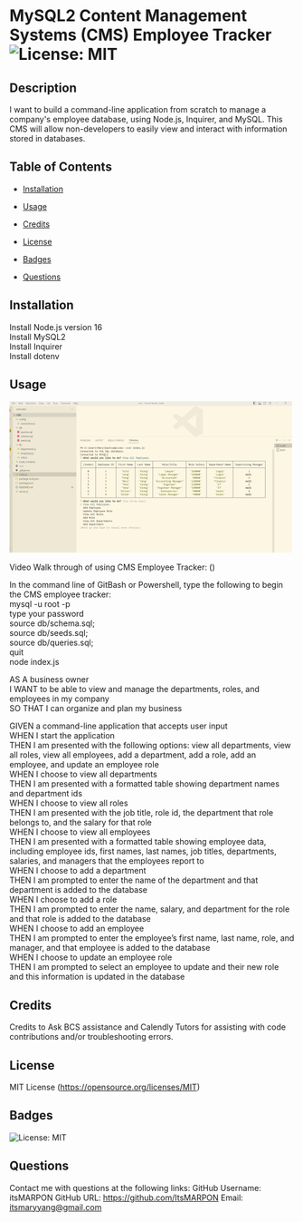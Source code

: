 # MySQL2 Content Management Systems (CMS) Employee Tracker ![License: MIT](https://img.shields.io/badge/License-MIT-yellow.svg)

## Description

I want to build a command-line application from scratch to manage a company's employee database, using Node.js, Inquirer, and MySQL. This CMS will allow non-developers to easily view and interact with information stored in databases.

## Table of Contents

- [Installation](#installation)

- [Usage](#usage)

- [Credits](#credits)

- [License](#license)

- [Badges](#badges)

- [Questions](#questions)

## Installation

Install Node.js version 16 <br />
Install MySQL2 <br />
Install Inquirer <br />
Install dotenv <br />

## Usage

![Screenshot of MySQL2 CMS command line](./assets/images/module12-cms1.png) <br />

Video Walk through of using CMS Employee Tracker: ()<br />

In the command line of GitBash or Powershell, type the following to begin the CMS employee tracker:<br />
mysql -u root -p <br />
type your password <br />
source db/schema.sql; <br />
source db/seeds.sql; <br />
source db/queries.sql; <br />
quit <br />
node index.js<br />

AS A business owner<br />
I WANT to be able to view and manage the departments, roles, and employees in my company<br />
SO THAT I can organize and plan my business<br />

GIVEN a command-line application that accepts user input <br />
WHEN I start the application <br />
THEN I am presented with the following options: view all departments, view all roles, view all employees, add a department, add a role, add an employee, and update an employee role <br />
WHEN I choose to view all departments<br />
THEN I am presented with a formatted table showing department names and department ids<br />
WHEN I choose to view all roles<br />
THEN I am presented with the job title, role id, the department that role belongs to, and the salary for that role<br />
WHEN I choose to view all employees<br />
THEN I am presented with a formatted table showing employee data, including employee ids, first names, last names, job titles, departments, salaries, and managers that the employees report to<br />
WHEN I choose to add a department<br />
THEN I am prompted to enter the name of the department and that department is added to the database<br />
WHEN I choose to add a role<br />
THEN I am prompted to enter the name, salary, and department for the role and that role is added to the database<br />
WHEN I choose to add an employee<br />
THEN I am prompted to enter the employee’s first name, last name, role, and manager, and that employee is added to the database<br />
WHEN I choose to update an employee role<br />
THEN I am prompted to select an employee to update and their new role and this information is updated in the database<br />

## Credits

Credits to Ask BCS assistance and Calendly Tutors for assisting with code contributions and/or troubleshooting errors.

## License

MIT License (https://opensource.org/licenses/MIT)

## Badges

![License: MIT](https://img.shields.io/badge/License-MIT-yellow.svg)

## Questions

Contact me with questions at the following links:
GitHub Username: itsMARPON
GitHub URL: https://github.com/ItsMARPON
Email: itsmaryyang@gmail.com
